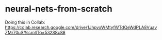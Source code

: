 # neural-nets-from-scratch 

Doing this in Collab: https://colab.research.google.com/drive/1JhpvxWMtyfWTdQeWdPLA8VuavZMr70uS#scrollTo=53288c88
